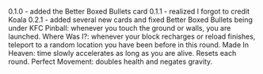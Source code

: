 0.1.0 - added the Better Boxed Bullets card
0.1.1 - realized I forgot to credit Koala
0.2.1 - added several new cards and fixed Better Boxed Bullets being under KFC
	Pinball: whenever you touch the ground or walls, you are launched.
	Where Was I?: whenever your block recharges or reload finishes, teleport to a random location you have been before in this round.
	Made In Heaven: time slowly accelerates as long as you are alive. Resets each round.
	Perfect Movement: doubles health and negates gravity.